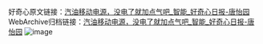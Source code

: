好奇心原文链接：[汽油移动电源，没电了就加点气吧_智能_好奇心日报-唐怡园](https://www.qdaily.com/articles/5852.html)
WebArchive归档链接：[汽油移动电源，没电了就加点气吧_智能_好奇心日报-唐怡园](http://web.archive.org/web/20190623165602/https://www.qdaily.com/articles/5852.html)
![image](http://ww3.sinaimg.cn/large/007d5XDply1g3w9an1aygj30u02r5hb0)